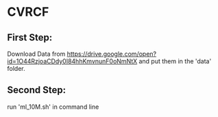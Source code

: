 # CVRCF

## First Step:
Download Data from https://drive.google.com/open?id=1O44RzjoaCDdy0I84hhKmvnunF0oNmNtX and put them in the 'data' folder.

## Second Step:
run 'ml_10M.sh' in command line
